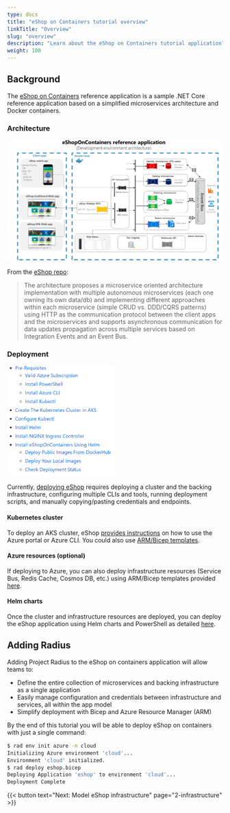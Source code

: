 ```yaml
---
type: docs
title: "eShop on Containers tutorial overview"
linkTitle: "Overview"
slug: "overview"
description: "Learn about the eShop on Containers tutorial application"
weight: 100
---
```


## Background

The [eShop on Containers](https://github.com/dotnet-architecture/eShopOnContainers) reference application is a sample .NET Core reference application based on a simplified microservices architecture and Docker containers.

### Architecture

<img src="architecture.png" alt="Architecture diagram of eShop on containers" width=900 >

From the [eShop repo](https://github.com/dotnet-architecture/eShopOnContainers#architecture-overview):

> The architecture proposes a microservice oriented architecture implementation with multiple autonomous microservices (each one owning its own data/db) and implementing different approaches within each microservice (simple CRUD vs. DDD/CQRS patterns) using HTTP as the communication protocol between the client apps and the microservices and supports asynchronous communication for data updates propagation across multiple services based on Integration Events and an Event Bus.

### Deployment

<img src="deploy.png" alt="Screenshot of the list of steps to deploy eShop" width=250 >

Currently, [deploying eShop](https://github.com/dotnet-architecture/eShopOnContainers/tree/dev/deploy/k8s) requires deploying a cluster and the backing infrastructure, configuring multiple CLIs and tools, running deployment scripts, and manually copying/pasting credentials and endpoints.

#### Kubernetes cluster

To deploy an AKS cluster, eShop [provides instructions](https://github.com/dotnet-architecture/eShopOnContainers/wiki/Deploy-to-Azure-Kubernetes-Service-(AKS)) on how to use the Azure portal or Azure CLI. You could also use [ARM/Bicep templates](https://github.com/Azure/bicep/tree/main/docs/examples/101/aks).

#### Azure resources (optional)

If deploying to Azure, you can also deploy infrastructure resources (Service Bus, Redis Cache, Cosmos DB, etc.) using ARM/Bicep templates provided [here](https://github.com/dotnet-architecture/eShopOnContainers/wiki/Deploying-Azure-resources).

#### Helm charts

Once the cluster and infrastructure resources are deployed, you can deploy the eShop application using Helm charts and PowerShell as detailed [here](https://github.com/dotnet-architecture/eShopOnContainers/wiki/Deploy-to-Azure-Kubernetes-Service-(AKS)#install-eshoponcontainers-using-helm).

## Adding Radius

Adding Project Radius to the eShop on containers application will allow teams to:

- Define the entire collection of microservices and backing infrastructure as a single application
- Easily manage configuration and credentials between infrastructure and services, all within the app model
- Simplify deployment with Bicep and Azure Resource Manager (ARM)

By the end of this tutorial you will be able to deploy eShop on containers with just a single command:

```sh
$ rad env init azure -n cloud
Initializing Azure environment 'cloud'...
Environment 'cloud' initialized.
$ rad deploy eshop.bicep
Deploying Application 'eshop' to environment 'cloud'...
Deployment Complete
```

{{< button text="Next: Model eShop infrastructure" page="2-infrastructure" >}}

